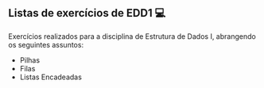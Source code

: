 ## Listas de exercícios de EDD1 💻
Exercícios realizados para a disciplina de Estrutura de Dados I, abrangendo os seguintes assuntos:
- Pilhas
- Filas
- Listas Encadeadas
